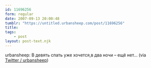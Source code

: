 ```yaml
---
id: 11696256
form: regular
date: 2007-09-13 20:00:48
tumblr: "https://untitled.urbansheep.com/post/11696256"
title:
tags:
    - post
layout: post-text.njk
---
```


<p>urbansheep: В девять спать уже хочется,в два ночи &ndash; ещё нет&hellip; (via <a href="http://twitter.com/urbansheep/statuses/266485902">Twitter / urbansheep</a>)</p>

